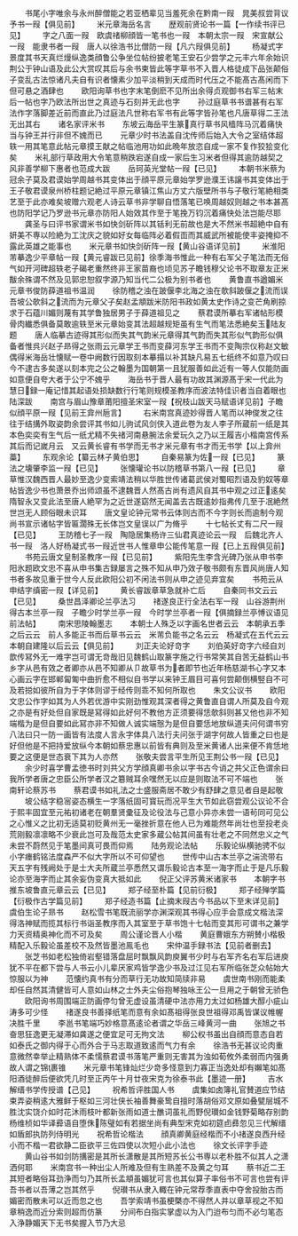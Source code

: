 <!-- { "loadSidebar": true } -->
　　书尾小字唯余与永州醉僧能之若亚栖辈见当羞死余在黔南一叚　晁美叔尝背议予书一叚【俱见前】
　　米元章海岳名言
　　歴观前贤论书一篇【一作续书评已见】
　　字之八面一叚　欧虞禇柳顔皆一笔书也一叚　本朝太宗一叚　宋宣献公一叚　能隶书者一叚　唐人以徐浩书比僧防一叚【凡六叚俱见前】
　　杨凝式字景度其书天真烂熳纵逸类顔鲁公争坐位帖纷披老笔王安石少尝学之元丰六年余始识荆公于钟山语及此公大赏叹其后与余书柬皆此等字草书不入晋人格徒成下品张颠俗子变乱古法惊诸凡夫自有识者懐素少加平淡稍到天成而时代压之不能髙古髙闲而下但可悬之酒肆也
　　欧阳询草书也字末笔倒麽不见所出余得贞观御书右军三帖末后一帖也字乃欧法所出世之真迹与石刻并无此也字
　　孙过庭草书书谱甚有右军法作字落脚差近前而直此乃过庭法凡世称右军书有此等字皆孙笔也凡唐草得二王法无出其右
　　诸名家评米书
　　东坡云海岳平生篆真行草书风樯阵马沉着痛快当与钟王并行非但不媿而已
　　元章少时书法盖自沈传师后始入大令之室结体超轶一用其笔意此帖元章摸王献之帖临池用功如此晩年放恣自成一家不复作狡狯变化矣
　　米礼部行草政用大令笔意稍跌宕遂自成一家后生习米者但得其逾防越契之风非善学柳下惠者也范成大跋
　　岳珂英光堂帖一叚【已见】
　　本朝书米蔡为冠余子莫及君谟始学周越书其变体出于顔平原元章始学罗逊濮王讳譲书其变体出于王子敬君谟泉州桥柱题记絶过平原元章镇江焦山方丈六版壁所书与子敬行笔絶相类艺至于此亦难矣坡赠六观老人诗云草书非学聊自悟落笔已唤周越奴则越之书本甚髙也防阳学记乃罗逊书元章亦防阳人始效其作至于笔挽万钧沉着痛快处法岂能尽耶
　　龚圣与曰评书家谓米书如快剑斫阵以其铦利无前故也是大不然米书超絶中自有妍美不専以险絶为工沈庆之貌如好女每临阵必着假靣而其威武所被能使丰姿掩抑不露此英雄之能事也
　　米元章书如快剑斫阵一叚【黄山谷语详见前】
　　米淮阳芾摹逸少平章帖一叚【黄元睿跋已见前】徐季海书惟此一种有右军父子笔法而无俗气如开河碑超轶老子碣老重然终非王家苗裔也顷见苏子瞻钱穆父论书不取章友正米黻余殊谓不然及见郭忠恕叙字源乃知当代二公极为别书者也
　　黄鲁直书遒媚米元章书俊防薛道祖书温润
　　徐防稽之浊在跛偃李北海之浊在欹斜跛偃之流而误吾坡公欹斜之流而为元章父子矣赵孟頫跋米防阳书政如黄太史作诗之变芒角刷掠求于石蕴川媚则蔑有其学鲁独居男子于薛道祖见之
　　蔡君谟所摹右军诸帖形模骨肉纎悉俱备莫敢逾轶至米元章始变其法超越规矩虽有生气而笔法悉絶矣玉陆友题
　　唐人临摹古迹得其形似而失其气韵米元章得其气韵而失其形似气韵形似俱备者惟呉兴赵子昻得之张雨云元章学王书而变薛河东学王书而不变陶宗仪称赵文敏偶得米海岳壮懐赋一卷中阙数行因取刻本摹搨以补其缺凡易五七纸终不如意乃叹曰今不逮古多矣遂以刻本完之公之翰墨为国朝第一且犹服善如此近有一等人仅能防画如意便自夸大者于公宁不媿乎
　　海岳书于晋人最有功故其渊源髙于宋一代此为慧日録一庵记惜其起语处损缺数行行笔则规模圣教序而波法特佳识者当自着眼也陆深跋
　　南宫与眉山豫章莆阳擅圣宋室一叚【祝枝山跋天马赋语详见前】子瞻似顔平原一叚【见前王弇州巵言】
　　右米南宫真迹妙得晋人笔而以神俊发之往往于结搆外取姿韵余尝评其书如儿驹试风剑侠入道此卷为友人李子所蔵前一纸是其本色奕奕有生气后一纸尤精不失禇河南悬腕法余爱玩久之乃以王履吉小楷南宫传系其后而记嵗月云　又云黄长睿有书学而无书才米元章有书才而无书学【以上弇州藁】
　　东观余论【纂云林子黄伯思】
　　自秦易篆为佐一叚【已见】
　　篆法之壊肇李监一叚【已见】
　　张懐瓘论书以防稽草书第八一叚【已见】
　　章草惟汉魏西晋人最妙至逸少变索靖法稍以华胜世传诸葛武侯对蜀昭烈语及豹奴等章帖皆逸少书也萧景乔出师颂虽不逮魏晋人然髙古尚有遗风自其书中观之过正逺矣隋智永又变此法至唐人絶罕为之近世遂窈然无闻盖去古既逺妙指弗传几至于冺絶然世岂无人顾俗眼未识耳
　　唐文皇论钟元常书云体则古而不今字则长而逾制今观尚书宣示诸帖字皆匾濶殊无长体岂文皇误以广为脩乎
　　十七帖长丈有二尺一叚【已见】
　　王防稽七子一叚　陶隐居集杨许三仙君真迹论云一叚　后魏北齐人书一叚　洛人好杨凝式书一叚近世书人惟章申公能传笔意一叚【已上五叚俱见前】
　　书苑云唐文皇制圣教序一叚【已见前】
　　紫阳先生李含光碑乃张从申书李阳氷题欧文忠不喜从申书集古録屡言之殊不知从申乃效子敬书颇有东晋风尚唐人知书者多故见重于世今人反此欧阳公初不闲法书则从申之迹见弃宜矣
　　书苑云从申结字缜密一叚【详见前】
　　黄长睿跋章草急就补亡后
　　自秦同书文云云【已见】
　　桑世昌泽卿论兰亭法习
　　禇遂良正行全法右军一叚　山谷游荆州得古本兰亭一叚　子瞻少时学兰亭一叚　今时学兰亭者一叚【俱摘録兰亭愽议语见前法帖】
　　南宋思陵翰墨志
　　本朝士人殊乏以字画名世者云云　本朝承五季之后云云　前人多能正书而后草书云云　米芾负能书之名云云　杨凝式在五代云云　本朝自建隆以后云云【俱见前】
　　刘正夫论好竒字
　　刘伯英好竒字六经自刘歆传冩外无一难字岂可谓无竒哉旧见魏鹤山取篆字施之行书常笑其自苦无益鹤山书乡字从邑有效之者卿亦从邑不知卿从卩故草书为者即节也近年杨慈湖书心字又本心画云字在邯郸匐匍中曲折愈不相似自书学以来钟王眉目可喜何尝颠倒横竪自不可及若搃如彼所自为于字体则谬于经传则乖不知何所取也
　　朱文公议书
　　欧阳文忠公作字如其为人外若优游中实刚劲惟观其深者得之黄鲁直自谓人所莫及自今观之亦是有好处但自家既是冩得如此好何不教他方正须要得恁欹斜则甚又他也非不知端楷为是但自要如此冩亦非不知做人诚实端慤为是但自要恁地放纵道夫问何谓书穷八法曰只一防一画皆有法度人言永字体具八法行夫问张于湖字何故人皆重之曰也是好但他是不把持爱放纵今本朝如蔡忠惠以前皆有典则及至米黄诸人出来便不肯恁地要之这便是世态衰下其为人亦然
　　张敬夫尝言平生所见王荆公书一叚【已见】
　　余少时喜学曹孟徳书时刘共父方学顔真卿书余以字书古今诮之共父正色谓余曰我所学者唐之忠臣公所学者汉之簒贼耳余嘿然无以应是则取法不可不端也
　　张南轩论蔡苏书
　　蔡君谟书如礼法之士盛服斋居不敢少有舒肆之意见者自是起敬
　　坡公结字稳宻姿态横生一字落纸固可寳玩而况平生大节如此窃尝观公议论不合于熙丰固宜至元祐初诸老在朝羣贤彚征及论役法与己意小异亦未尝一语茍同可见公之心惟义之比初无适莫初贬黄州无一毫挫折意在他人已为难能然年尚壮也至投老炎荒刚毅凛凛略不少衰此岂可及哉范太史家多蔵公帖其间虽有壮老之不同然忠义之气未尝不蔚然见于笔墨间真可畏而仰焉
　　陆务观论法帖
　　乐毅论纵横驰骋不似小字瘗鹤铭法度森严不似大字所以不可仰望也
　　世传中山古本兰亭之湍流带右天五字有残阙处于是士大夫所蔵兰亭悉然又谓乐毅论古本至一海字而止于是凡乐毅论亦至海字而止其余妄伪变真大抵如此
　　倪正父评苏黄米诸家书
　　本朝字书推东坡鲁直元章云云【已见】
　　郑子经至朴篇【见前衍极】
　　郑子经殚学篇【衍极作古学篇见前】
　　郑子经造书篇【止摘末叚古今书品以下至末详见前】虞伯生论子昻书
　　赵松雪书笔既流丽学亦渊深观其书得心应手会意成文楷法深得洛神赋而揽其标行书诣圣教序而入其室至于草书饱十七帖而变其形可谓书之兼学力天资精奥神化而不可及矣
　　周公谨论晋人小楷
　　黄庭曹娥东方朔賛小楷极精配入乐毅论虽差校不及然皆墨池鳯毛也
　　宋仲温手録书法【见前者删去】
　　张芝书如老松独倚岩壑错落盘屈时飘飘风韵庾翼书少时与右军齐名右军后进庾犹不平在都下尝与人书云小儿辈厌家鸡皆学逸少书及过江见右军所临张芝众帖始大惊服以为神
　　范懐约真书有分而草行无功故知简牍非易
　　虞世南书刚而能柔却任自然其清健皆可人意如山林之士外夫尘俗抱琴独咏王公一旦用之于朝曾无骄色
　　欧阳询书周围端正防画停匀曾无虚设虽清硬中法亦用力太过如杨雄大醇小疵山涛多可少怪
　　禇遂良书善择纸笔而意有余如髙祖得张良世祖得邓禹皆谋议帷幄决胜千里
　　李邕书笔端巧妙格意髙逺论者谓之华岳三峰黄河一曲
　　张旭之书奋思狂逸更无凝滞如龚遂之便宜足可无拘文法
　　柳公权书虽出自顔而意态自若如泰氏之御内得于心而外合于马志取道致逺而气力有余
　　徐浩书无甚议论肉重意微然幸举止精熟体不柔懦蔡君谟书落笔严重则无害其为浊如荀攸外柔弱而内强勇故人谓之锦裹锥
　　米元章书笔锋灿烂少竒多怪意到力寡正当逸处却有嬾笔如髙阳酒徒醉后便欲凭几时至正丙午十月廿夜宋克为徐泰书此【墨迹一册】
　　吉水解缙书学传授谱【己见】
　　祝希哲评胜国人书
　　虞集如卤簿礼官賛道应节结束弄姿稍逺大雅鲜于枢如三河壮侠长袖善舞豪鸷自擅时落胡俗邓文原如叠甓层城不胜沈实饶介如时花沐雨枝叶都新张雨如道士醮词虽礼而野倪瓉如金钱野菊略存别韵杨维桢如华译彛语自堕侏陈璧如有若据坐尚有典型宋克如初筵卣彞忽见三代解缙如盾郎执防列侍明光
　　祝希哲论楷法
　　顔真卿黄庭经楷而不小禇遂良西升经小而不楷一君欲静二臣欲平三佐四使以次短小此小法也
　　徐文长评字手迹
　　黄山谷书如剑防搆密是其所长潇散是其所短苏长公书専以老朴胜不似其人之潇洒何耶
　　米南宫书一种出尘人所难及但有生熟差不及黄之匀耳
　　蔡书近二王其短者略俗耳劲浄而匀乃其所长孟頫虽媚犹可言也其似算子率俗书不可言也尝有评吾书者以吾薄之岂其然乎
　　倪瓉书从隶入輙在钟元常荐季直表中夺舍投胎古而媚密而散未可以近而忽之也
　　吾学索靖书虽梗槩亦不得然人并以章草视之不知章稍逸而近分索则超而仿篆
　　分间布白指实掌虚以为入门迨布匀而不必匀笔态入浄静媚天下无书矣握入节乃大忌
